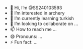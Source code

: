 - 👋 Hi, I’m @SS240103593
- 👀 I’m interested in archery
- 🌱 I’m currently learning turkish
- 💞️ I’m looking to collaborate on ...
- 📫 How to reach me ...
- 😄 Pronouns: ...
- ⚡ Fun fact: ...

<!---
SS240103593/SS240103593 is a ✨ special ✨ repository because its `README.md` (this file) appears on your GitHub profile.
You can click the Preview link to take a look at your changes.
--->
